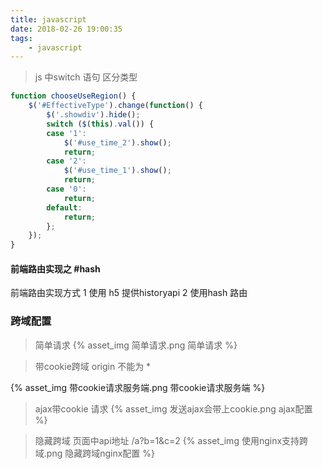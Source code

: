 ```yaml
---
title: javascript
date: 2018-02-26 19:00:35
tags:
    - javascript
---
```


> js 中switch 语句 区分类型
```js
function chooseUseRegion() {
    $('#EffectiveType').change(function() {
        $('.showdiv').hide();
        switch ($(this).val()) {
        case '1':
            $('#use_time_2').show();
            return;
        case '2':
            $('#use_time_1').show();
            return;
        case '0':
            return;
        default:
            return;
        };
    });
}
```
#### 前端路由实现之 #hash

前端路由实现方式 1 使用 h5 提供historyapi
                2 使用hash 路由


### 跨域配置
> 简单请求
{% asset_img 简单请求.png 简单请求 %}

> 带cookie跨域 origin 不能为 *

{% asset_img 带cookie请求服务端.png 带cookie请求服务端 %}


> ajax带cookie 请求
{% asset_img 发送ajax会带上cookie.png ajax配置 %}


>隐藏跨域
页面中api地址 /a?b=1&c=2
{% asset_img 使用nginx支持跨域.png 隐藏跨域nginx配置 %}
